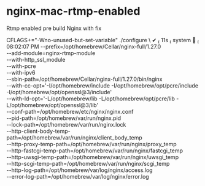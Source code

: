 # nginx-mac-rtmp-enabled
Rtmp enabled pre build Nginx with fix

CFLAGS+="-Wno-unused-but-set-variable" ./configure \                                                                                                                          ✔  11s  system   08:02:07 PM
  --prefix=/opt/homebrew/Cellar/nginx-full/1.27.0 \
  --add-module=nginx-rtmp-module \
  --with-http_ssl_module \
  --with-pcre \
  --with-ipv6 \
  --sbin-path=/opt/homebrew/Cellar/nginx-full/1.27.0/bin/nginx \
  --with-cc-opt='-I/opt/homebrew/include -I/opt/homebrew/opt/pcre/include -I/opt/homebrew/opt/openssl@3/include' \
  --with-ld-opt='-L/opt/homebrew/lib -L/opt/homebrew/opt/pcre/lib -L/opt/homebrew/opt/openssl@3/lib' \
  --conf-path=/opt/homebrew/etc/nginx/nginx.conf \
  --pid-path=/opt/homebrew/var/run/nginx.pid \
  --lock-path=/opt/homebrew/var/run/nginx.lock \
  --http-client-body-temp-path=/opt/homebrew/var/run/nginx/client_body_temp \
  --http-proxy-temp-path=/opt/homebrew/var/run/nginx/proxy_temp \
  --http-fastcgi-temp-path=/opt/homebrew/var/run/nginx/fastcgi_temp \
  --http-uwsgi-temp-path=/opt/homebrew/var/run/nginx/uwsgi_temp \
  --http-scgi-temp-path=/opt/homebrew/var/run/nginx/scgi_temp \
  --http-log-path=/opt/homebrew/var/log/nginx/access.log \
  --error-log-path=/opt/homebrew/var/log/nginx/error.log

